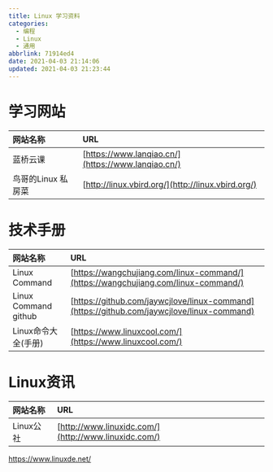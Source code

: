 ```yaml
---
title: Linux 学习资料
categories:
  - 编程
  - Linux
  - 通用
abbrlink: 71914ed4
date: 2021-04-03 21:14:06
updated: 2021-04-03 21:23:44
---
```

# 学习网站

|网站名称|URL|
|:---|:---|
|蓝桥云课|[https://www.lanqiao.cn/](https://www.lanqiao.cn/)|
|鸟哥的Linux 私房菜|[http://linux.vbird.org/](http://linux.vbird.org/)|

# 技术手册

|网站名称|URL|
|:---|:---|
|Linux Command|[https://wangchujiang.com/linux-command/](https://wangchujiang.com/linux-command/)|
|Linux Command github|[https://github.com/jaywcjlove/linux-command](https://github.com/jaywcjlove/linux-command)|
|Linux命令大全(手册)|[https://www.linuxcool.com/](https://www.linuxcool.com/)|

# Linux资讯

|网站名称|URL|
|:---|:---|
|Linux公社|[http://www.linuxidc.com/](http://www.linuxidc.com/)|
https://www.linuxde.net/
